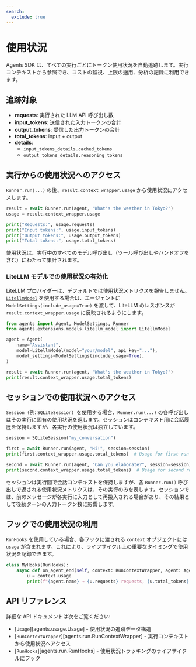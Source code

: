 ```yaml
---
search:
  exclude: true
---
```

# 使用状況

Agents SDK は、すべての実行ごとにトークン使用状況を自動追跡します。実行コンテキストから参照でき、コストの監視、上限の適用、分析の記録に利用できます。

## 追跡対象

- **requests**: 実行された LLM API 呼び出し数
- **input_tokens**: 送信された入力トークンの合計
- **output_tokens**: 受信した出力トークンの合計
- **total_tokens**: input + output
- **details**:
  - `input_tokens_details.cached_tokens`
  - `output_tokens_details.reasoning_tokens`

## 実行からの使用状況へのアクセス

`Runner.run(...)` の後、`result.context_wrapper.usage` から使用状況にアクセスします。

```python
result = await Runner.run(agent, "What's the weather in Tokyo?")
usage = result.context_wrapper.usage

print("Requests:", usage.requests)
print("Input tokens:", usage.input_tokens)
print("Output tokens:", usage.output_tokens)
print("Total tokens:", usage.total_tokens)
```

使用状況は、実行中のすべてのモデル呼び出し（ツール呼び出しやハンドオフを含む）にわたって集計されます。

### LiteLLM モデルでの使用状況の有効化

LiteLLM プロバイダーは、デフォルトでは使用状況メトリクスを報告しません。[`LitellmModel`](models/litellm.md) を使用する場合は、エージェントに `ModelSettings(include_usage=True)` を渡して、LiteLLM のレスポンスが `result.context_wrapper.usage` に反映されるようにします。

```python
from agents import Agent, ModelSettings, Runner
from agents.extensions.models.litellm_model import LitellmModel

agent = Agent(
    name="Assistant",
    model=LitellmModel(model="your/model", api_key="..."),
    model_settings=ModelSettings(include_usage=True),
)

result = await Runner.run(agent, "What's the weather in Tokyo?")
print(result.context_wrapper.usage.total_tokens)
```

## セッションでの使用状況へのアクセス

`Session`（例: `SQLiteSession`）を使用する場合、`Runner.run(...)` の各呼び出しはその実行に固有の使用状況を返します。セッションはコンテキスト用に会話履歴を保持しますが、各実行の使用状況は独立しています。

```python
session = SQLiteSession("my_conversation")

first = await Runner.run(agent, "Hi!", session=session)
print(first.context_wrapper.usage.total_tokens)  # Usage for first run

second = await Runner.run(agent, "Can you elaborate?", session=session)
print(second.context_wrapper.usage.total_tokens)  # Usage for second run
```

セッションは実行間で会話コンテキストを保持しますが、各 `Runner.run()` 呼び出しで返される使用状況メトリクスは、その実行のみを表します。セッションでは、前のメッセージが各実行に入力として再投入される場合があり、その結果として後続ターンの入力トークン数に影響します。

## フックでの使用状況の利用

`RunHooks` を使用している場合、各フックに渡される `context` オブジェクトには `usage` が含まれます。これにより、ライフサイクル上の重要なタイミングで使用状況を記録できます。

```python
class MyHooks(RunHooks):
    async def on_agent_end(self, context: RunContextWrapper, agent: Agent, output: Any) -> None:
        u = context.usage
        print(f"{agent.name} → {u.requests} requests, {u.total_tokens} total tokens")
```

## API リファレンス

詳細な API ドキュメントは次をご覧ください:

-   [`Usage`][agents.usage.Usage] - 使用状況の追跡データ構造
-   [`RunContextWrapper`][agents.run.RunContextWrapper] - 実行コンテキストから使用状況へアクセス
-   [`RunHooks`][agents.run.RunHooks] - 使用状況トラッキングのライフサイクルにフック